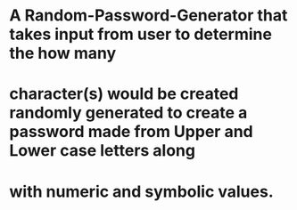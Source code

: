 # A Random-Password-Generator that takes input from user to determine the how many 
# character(s) would be created randomly generated to create a password made from Upper and Lower case letters along
# with numeric and symbolic values.
